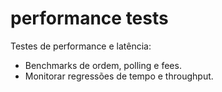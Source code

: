 # performance tests

Testes de performance e latência:
- Benchmarks de ordem, polling e fees.
- Monitorar regressões de tempo e throughput.